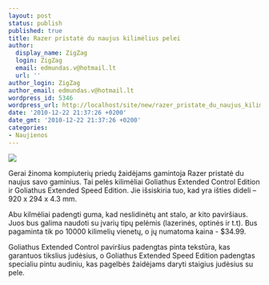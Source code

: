 ```yaml
---
layout: post
status: publish
published: true
title: Razer pristatė du naujus kilimėlius pelei
author:
  display_name: ZigZag
  login: ZigZag
  email: edmundas.v@hotmail.lt
  url: ''
author_login: ZigZag
author_email: edmundas.v@hotmail.lt
wordpress_id: 5346
wordpress_url: http://localhost/site/new/razer_pristate_du_naujus_kilimelius_pelei/
date: '2010-12-22 21:37:26 +0200'
date_gmt: '2010-12-22 21:37:26 +0200'
categories:
- Naujienos
---
```

<div class="imgright"><img src="http://www.part.lt/img/eff8c3c3d0664ae968dc998147799d46500.jpg"  /></div>
<p>Gerai žinoma kompiuterių priedų žaidėjams gamintoja Razer pristatė du naujus savo gaminius. Tai pelės kilimėliai Goliathus Extended Control Edition ir Goliathus Extended Speed Edition. Jie išsiskiria tuo, kad yra išties dideli – 920  x 294 x 4.3 mm.</p>
<p>Abu kilmėliai padengti guma, kad neslidinėtų ant stalo, ar kito paviršiaus. Juos bus galima naudoti su įvarių tipų pelėmis (lazerinės, optinės ir t.t). Bus pagaminta tik po 10000 kilimelių vienetų, o jų numatoma kaina -  $34.99.</p>
<p>Goliathus Extended Control paviršius padengtas pinta tekstūra, kas garantuos tikslius judėsius, o Goliathus Extended Speed Edition padengtas specialiu pintu audiniu, kas pagelbės žaidėjams daryti staigius judėsius su pele.</p>
